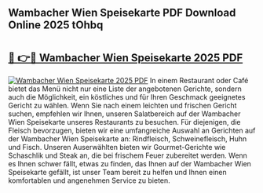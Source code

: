 ## Wambacher Wien Speisekarte PDF Download Online 2025 tOhbq

# <h2><a href="http://gcef75.nevu.top/?p=Wambacher+Wien+Speisekarte">🔗 👉🔴 Wambacher Wien Speisekarte 2025 PDF</a></h2>

[![Wambacher Wien Speisekarte 2025 PDF](https://i.imgur.com/dBaPXMq.png)](http://gcef75.nevu.top/?p=Wambacher+Wien+Speisekarte)
In einem Restaurant oder Café bietet das Menü nicht nur eine Liste der angebotenen Gerichte, sondern auch die Möglichkeit, ein köstliches und für Ihren Geschmack geeignetes Gericht zu wählen. Wenn Sie nach einem leichten und frischen Gericht suchen, empfehlen wir Ihnen, unseren Salatbereich auf der Wambacher Wien Speisekarte unseres Restaurants zu besuchen. Für diejenigen, die Fleisch bevorzugen, bieten wir eine umfangreiche Auswahl an Gerichten auf der Wambacher Wien Speisekarte an: Rindfleisch, Schweinefleisch, Huhn und Fisch. Unseren Auserwählten bieten wir Gourmet-Gerichte wie Schaschlik und Steak an, die bei frischem Feuer zubereitet werden. Wenn es Ihnen schwer fällt, etwas zu finden, das Ihnen auf der Wambacher Wien Speisekarte gefällt, ist unser Team bereit zu helfen und Ihnen einen komfortablen und angenehmen Service zu bieten.
